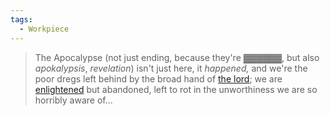 ```yaml
---
tags:
  - Workpiece
---
```

>The Apocalypse (not just ending, because they're ▓▓▓▓▓▓, but also *apokalypsis*, *revelation*) isn't just here, it *happened,* and we're the poor dregs left behind by the broad hand of [the lord](God.md); we are [enlightened](Apotheosis) but abandoned, left to rot in the unworthiness we are so horribly aware of...
